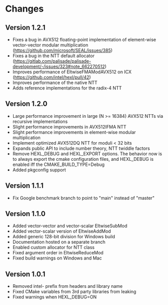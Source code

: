 # Changes

## Version 1.2.1
- Fixes a bug in AVX512 floating-point implementation of element-wise vector-vector modular multiplication (https://github.com/microsoft/SEAL/issues/385)
- Fixes a bug in the NTT default allocator (https://gitlab.com/palisade/palisade-development/-/issues/323#note_662270512)
- Improves performance of EltwiseFMAModAVX512 on ICX (https://github.com/intel/hexl/pull/42)
- Improves performance of the native NTT
- Adds reference implementations for the radix-4 NTT

## Version 1.2.0
- Large performance improvement in large (N >= 16384) AVX512 NTTs via recursive implementations
- Slight performance improvements in AVX512IFMA NTT
- Slight performance improvements in element-wise modular multiplication
- Implement optimized AVX512DQ NTT for moduli < 32 bits
- Expands public API to include number theory, NTT twiddle factors
- Remove HEXL_DEBUG and HEXL_EXPORT options. The behavior now is to always export the cmake configuration files, and HEXL_DEBUG is enabled iff the CMAKE_BUILD_TYPE=Debug
- Added pkgconfig support

## Version 1.1.1
- Fix Google benchmark branch to point to "main" instead of "master"

## Version 1.1.0
- Added vector-vector and vector-scalar EltwiseSubMod
- Added vector-scalar version of EltwiseAddMod
- Added generic 128-bit division for Windows build
- Documentation hosted on a separate branch
- Enabled custom allocator for NTT class
- Fixed argument order in EltwiseReduceMod
- Fixed build warnings on Windows and Mac

## Version 1.0.1
- Removed intel- prefix from headers and library name
- Fixed CMake variables from 3rd party libraries from leaking
- Fixed warnings when HEXL_DEBUG=ON
